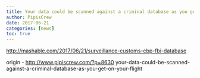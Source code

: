 ```yaml
---
title: Your data could be scanned against a criminal database as you get on your flight
author: PipisCrew
date: 2017-06-21
categories: [news]
toc: true
---
```


http://mashable.com/2017/06/21/surveillance-customs-cbp-fbi-database

origin - http://www.pipiscrew.com/?p=8630 your-data-could-be-scanned-against-a-criminal-database-as-you-get-on-your-flight